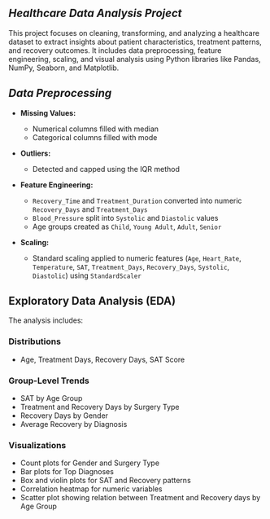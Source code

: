 ## *Healthcare Data Analysis Project*
This project focuses on cleaning, transforming, and analyzing a healthcare dataset to extract insights about patient characteristics, treatment patterns, and recovery outcomes. It includes data preprocessing, feature engineering, scaling, and visual analysis using Python libraries like Pandas, NumPy, Seaborn, and Matplotlib.

## *Data Preprocessing*
- **Missing Values:**  
  - Numerical columns filled with median  
  - Categorical columns filled with mode  

- **Outliers:**  
  - Detected and capped using the IQR method  

- **Feature Engineering:**  
  - `Recovery_Time` and `Treatment_Duration` converted into numeric `Recovery_Days` and `Treatment_Days`  
  - `Blood_Pressure` split into `Systolic` and `Diastolic` values  
  - Age groups created as `Child`, `Young Adult`, `Adult`, `Senior`  

- **Scaling:**  
  - Standard scaling applied to numeric features (`Age`, `Heart_Rate`, `Temperature`, `SAT`, `Treatment_Days`, `Recovery_Days`, `Systolic`, `Diastolic`) using `StandardScaler`

## Exploratory Data Analysis (EDA)

The analysis includes:

### Distributions
- Age, Treatment Days, Recovery Days, SAT Score

### Group-Level Trends
- SAT by Age Group  
- Treatment and Recovery Days by Surgery Type  
- Recovery Days by Gender  
- Average Recovery by Diagnosis  

### Visualizations
- Count plots for Gender and Surgery Type  
- Bar plots for Top Diagnoses  
- Box and violin plots for SAT and Recovery patterns  
- Correlation heatmap for numeric variables  
- Scatter plot showing relation between Treatment and Recovery days by Age Group
